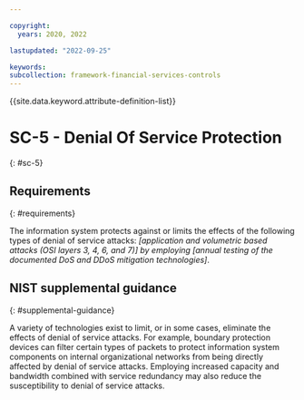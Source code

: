 ```yaml
---

copyright:
  years: 2020, 2022

lastupdated: "2022-09-25"

keywords: 
subcollection: framework-financial-services-controls
---
```


{{site.data.keyword.attribute-definition-list}}

         
# SC-5 - Denial Of Service Protection
{: #sc-5}

## Requirements
{: #requirements}

The information system protects against or limits the effects of the following types of denial of service attacks: _[application and volumetric based attacks (OSI layers 3, 4, 6, and 7)] by employing [annual testing of the documented DoS and DDoS mitigation technologies]_.

## NIST supplemental guidance
{: #supplemental-guidance}

A variety of technologies exist to limit, or in some cases, eliminate the effects of denial of service attacks. For example, boundary protection devices can filter certain types of packets to protect information system components on internal organizational networks from being directly affected by denial of service attacks. Employing increased capacity and bandwidth combined with service redundancy may also reduce the susceptibility to denial of service attacks.




